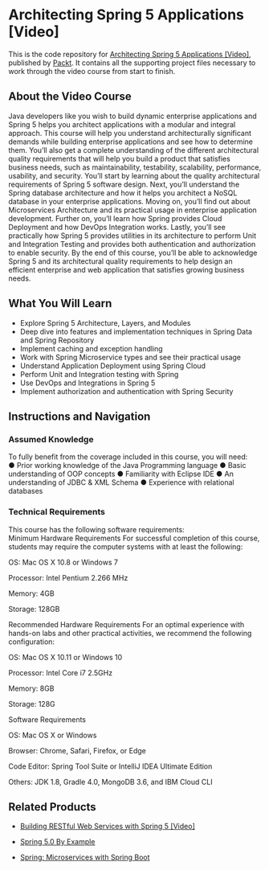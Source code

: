 # Architecting Spring 5 Applications [Video]
This is the code repository for [Architecting Spring 5 Applications [Video]](https://www.packtpub.com/application-development/architecting-spring-5-applications-video?utm_source=github&utm_medium=repository&utm_campaign=9781788477376), published by [Packt](https://www.packtpub.com/?utm_source=github). It contains all the supporting project files necessary to work through the video course from start to finish.
## About the Video Course
Java developers like you wish to build dynamic enterprise applications and Spring 5 helps you architect applications with a modular and integral approach. This course will help you understand architecturally significant demands while building enterprise applications and see how to determine them. You’ll also get a complete understanding of the different architectural quality requirements that will help you build a product that satisfies business needs, such as maintainability, testability, scalability, performance, usability, and security.
You’ll start by learning about the quality architectural requirements of Spring 5 software design. Next, you’ll understand the Spring database architecture and how it helps you architect a NoSQL database in your enterprise applications. Moving on, you’ll find out about Microservices Architecture and its practical usage in enterprise application development. Further on, you’ll learn how Spring provides Cloud Deployment and how DevOps Integration works. Lastly, you’ll see practically how Spring 5 provides utilities in its architecture to perform Unit and Integration Testing and provides both authentication and authorization to enable security.
By the end of this course, you’ll be able to acknowledge Spring 5 and its architectural quality requirements to help design an efficient enterprise and web application that satisfies growing business needs.

<H2>What You Will Learn</H2>
<DIV class=book-info-will-learn-text>
<UL>
<LI>Explore Spring 5 Architecture, Layers, and Modules
<LI>Deep dive into features and implementation techniques in Spring Data and Spring Repository
<LI>Implement caching and exception handling 
<LI>Work with Spring Microservice types and see their practical usage 
<LI>Understand Application Deployment using Spring Cloud
<LI>Perform Unit and Integration testing with Spring
<LI>Use DevOps and Integrations in Spring 5	
<LI>Implement authorization and authentication with Spring Security </LI></UL></DIV>

## Instructions and Navigation
### Assumed Knowledge
To fully benefit from the coverage included in this course, you will need:<br/>
● Prior working knowledge of the Java Programming language
● Basic understanding of OOP concepts
● Familiarity with Eclipse IDE
● An understanding of JDBC & XML Schema
● Experience with relational databases
### Technical Requirements
This course has the following software requirements:<br/>
Minimum Hardware Requirements
For successful completion of this course, students may require the computer systems with at least the following:

OS: Mac OS X 10.8 or Windows 7

Processor: Intel Pentium 2.266 MHz

Memory: 4GB

Storage: 128GB


Recommended Hardware Requirements
For an optimal experience with hands-on labs and other practical activities, we recommend the following configuration:

OS: Mac OS X 10.11 or Windows 10

Processor: Intel Core i7 2.5GHz

Memory: 8GB

Storage: 128G

Software Requirements

OS: Mac OS X or Windows

Browser: Chrome, Safari, Firefox, or Edge

Code Editor: Spring Tool Suite or IntelliJ IDEA Ultimate Edition

Others: JDK 1.8, Gradle 4.0, MongoDB 3.6, and IBM Cloud CLI

## Related Products
* [Building RESTful Web Services with Spring 5 [Video]](https://www.packtpub.com/web-development/building-restful-web-services-spring-5-video?utm_source=github&utm_medium=repository&utm_campaign=9781789348590)

* [Spring 5.0 By Example](https://www.packtpub.com/application-development/spring-50-example?utm_source=github&utm_medium=repository&utm_campaign=9781788624398)

* [Spring: Microservices with Spring Boot](https://www.packtpub.com/application-development/spring-microservices-spring-boot?utm_source=github&utm_medium=repository&utm_campaign=9781789132588)

